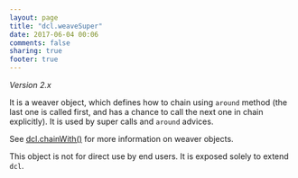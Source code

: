 ```yaml
---
layout: page
title: "dcl.weaveSuper"
date: 2017-06-04 00:06
comments: false
sharing: true
footer: true
---
```


*Version 2.x*

It is a weaver object, which defines how to chain using `around` method (the last one is called first, and has a chance to call the next one in chain explicitly). It is used by super calls and `around` advices.

See [dcl.chainWith()](chainwith) for more information on weaver objects.

This object is not for direct use by end users. It is exposed solely to extend `dcl`.

